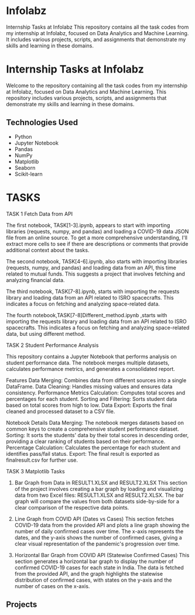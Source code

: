 # Infolabz
Internship Tasks at Infolabz This repository contains all the task codes from my internship at Infolabz, focused on Data Analytics and Machine Learning. It includes various projects, scripts, and assignments that demonstrate my skills and learning in these domains.

# Internship Tasks at Infolabz
Welcome to the repository containing all the task codes from my internship at Infolabz, focused on Data Analytics and Machine Learning. This repository includes various projects, scripts, and assignments that demonstrate my skills and learning in these domains.

## Technologies Used

- Python
- Jupyter Notebook
- Pandas
- NumPy
- Matplotlib
- Seaborn
- Scikit-learn
  
# TASKS

TASK 1 Fetch Data from API

The first notebook, TASK[1-3].ipynb, appears to start with importing libraries (requests, numpy, and pandas) and loading a COVID-19 data JSON file from an online source. To get a more comprehensive understanding, I'll extract more cells to see if there are descriptions or comments that provide additional context about the tasks.

The second notebook, TASK[4-6].ipynb, also starts with importing libraries (requests, numpy, and pandas) and loading data from an API, this time related to mutual funds. This suggests a project that involves fetching and analyzing financial data.

The third notebook, TASK[7-8].ipynb, starts with importing the requests library and loading data from an API related to ISRO spacecrafts. This indicates a focus on fetching and analyzing space-related data.

The fourth notebook,TASK[7-8]Different_method.ipynb ,starts with importing the requests library and loading data from an API related to ISRO spacecrafts. This indicates a focus on fetching and analyzing space-related data, but using different method.

TASK 2 Student Performance Analysis

This repository contains a Jupyter Notebook that performs analysis on student performance data. The notebook merges multiple datasets, calculates performance metrics, and generates a consolidated report.

Features
Data Merging: Combines data from different sources into a single DataFrame.
Data Cleaning: Handles missing values and ensures data consistency.
Performance Metrics Calculation: Computes total scores and percentages for each student.
Sorting and Filtering: Sorts student data based on total scores from high to low.
Data Export: Exports the final cleaned and processed dataset to a CSV file.

Notebook Details
Data Merging: The notebook merges datasets based on common keys to create a comprehensive student performance dataset.
Sorting: It sorts the students' data by their total scores in descending order, providing a clear ranking of students based on their performance.
Percentage Calculation: Calculates the percentage for each student and identifies pass/fail status.
Export: The final result is exported as finalresult.csv for further use.

TASK 3 Matplotlib Tasks

1. Bar Graph from Data in RESULT1.XLSX and RESULT2.XLSX
This section of the project involves creating a bar graph by loading and visualizing data from two Excel files: RESULT1.XLSX and RESULT2.XLSX. The bar graph will compare the values from both datasets side-by-side for a clear comparison of the respective data points.

2. Line Graph from COVID API (Dates vs Cases)
This section fetches COVID-19 data from the provided API and plots a line graph showing the number of daily confirmed cases over time. The x-axis represents the dates, and the y-axis shows the number of confirmed cases, giving a clear visual representation of the pandemic's progression over time.

3. Horizontal Bar Graph from COVID API (Statewise Confirmed Cases)
This section generates a horizontal bar graph to display the number of confirmed COVID-19 cases for each state in India. The data is fetched from the provided API, and the graph highlights the statewise distribution of confirmed cases, with states on the y-axis and the number of cases on the x-axis.
## Projects
